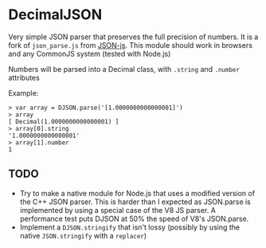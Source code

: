 # DecimalJSON

Very simple JSON parser that preserves the full precision of numbers. It
is a fork of `json_parse.js` from
[JSON-js](https://github.com/douglascrockford/JSON-js). This module should
work in browsers and any CommonJS system (tested with Node.js)

Numbers will be parsed into a Decimal class, with `.string` and
`.number` attributes

Example:

    > var array = DJSON.parse('[1.0000000000000001]')
    > array
    [ Decimal(1.0000000000000001) ]
    > array[0].string
    '1.0000000000000001'
    > array[1].number
    1

## TODO

- Try to make a native module for Node.js that uses a modified version of the
  C++ JSON parser. This is harder than I expected as JSON.parse is implemented
  by using a special case of the V8 JS parser. A performance test puts DJSON
  at 50% the speed of V8's JSON.parse.
- Implement a `DJSON.stringify` that isn't lossy (possibly by using the native
  `JSON.stringify` with a `replacer`)
